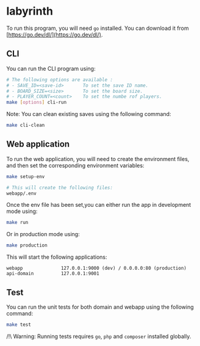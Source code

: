 # labyrinth

To run this program, you will need `go` installed. You can download it from [https://go.dev/dl/](https://go.dev/dl/).

## CLI

You can run the CLI program using:

```sh
# The following options are available :
# - SAVE_ID=<save-id>       To set the save ID name.
# - BOARD_SIZE=<size>       To set the board size.
# - PLAYER_COUNT=<count>    To set the numbe rof players.
make [options] cli-run
```

Note: You can clean existing saves using the following command:

```sh
make cli-clean
```


## Web application

To run the web application, you will need to create the environment files, and then set the corresponding environment variables:

```sh
make setup-env

# This will create the following files:
webapp/.env
```

Once the env file has been set,you can either run the app in development mode using:

```sh
make run
```

Or in production mode using:
```sh
make production
```

This will start the following applications:
```
webapp              127.0.0.1:9000 (dev) / 0.0.0.0:80 (production)
api-domain          127.0.0.1:9001
```

## Test

You can run the unit tests for both domain and webapp using the following command:

```sh
make test
```

/!\ Warning: Running tests requires `go`, `php` and `composer` installed globally.